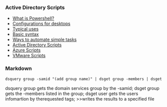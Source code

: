### Active Directory Scripts

- [What is Powershell?](what-is-powershell.md)
- [Configurations for desktops](configurations.md)
- [Typical uses](typical-uses.md)
- [Basic syntax](basic-syntax.md)
- [Ways to automate simple tasks](automation.md)
- [Active Directory Scripts](ad-scripts.md)
- [Azure Scripts](azure-scripts.md)
- [VMware Scripts](vmware-scripts.md)

### Markdown
```markdown
dsquery group -samid "(add group name)" | dsget group -members | dsget user -display -email >>(write results to this file path)(name of file).csv
```
dsquery group gets the domain services group by the -samid; dsget group gets the -members listed in the group; dsget user gets the users infomartion by therequested tags; >>writes the results to a specified file
